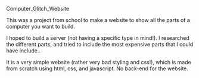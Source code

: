 Computer_Glitch_Website

This was a project from school to make a website to show all the parts of a computer you want to build.

I hoped to build a server (not having a specific type in mind!). I researched the different parts, and tried to include the most expensive parts that I could have include..

It is a very simple website (rather very bad styling and css!), which is made from scratch using html, css, and javascript. No back-end for the website.

